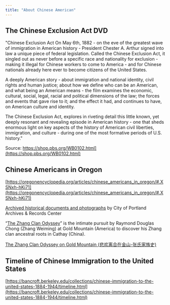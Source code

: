 ```yaml
---
title: "About Chinese American"
---
```


## The Chinese Exclusion Act DVD

"Chinese Exclusion Act On May 6th, 1882 - on the eve of the greatest wave of immigration in American history - President Chester A. Arthur signed into law a unique piece of federal legislation. Called the Chinese Exclusion Act, it singled out as never before a specific race and nationality for exclusion - making it illegal for Chinese workers to come to America - and for Chinese nationals already here ever to become citizens of the United States.

A deeply American story - about immigration and national identity, civil rights and human justice; about how we define who can be an American, and what being an American means - the film examines the economic, cultural, social, legal, racial and political dimensions of the law; the forces and events that gave rise to it; and the effect it had, and continues to have, on American culture and identity.

The Chinese Exclusion Act, explores in riveting detail this little known, yet deeply resonant and revealing episode in American history - one that sheds enormous light on key aspects of the history of American civil liberties, immigration, and culture - during one of the most formative periods of U.S. history."

Source: https://shop.pbs.org/WB0102.html](https://shop.pbs.org/WB0102.html)

## Chinese Americans in Oregon

[https://oregonencyclopedia.org/articles/chinese_americans_in_oregon/#.XSNxh-hKi71](https://oregonencyclopedia.org/articles/chinese_americans_in_oregon/#.XSNxh-hKi71)

[Archived historical documents and photographs](https://efiles.portlandoregon.gov/Record?q=recAnyWord%3Achinese&sortBy=recCreatedOn&pagesize=100&filter=electronic ) by City of Portland Archives & Records Center

“[The Zhang Clan Odyssey](https://www.mychinaroots.com/samples/zhang-odyssey/#1)” is the intimate pursuit by Raymond Douglas Chong (Zhang Weiming) at Gold Mountain (America) to discover his Zhang clan ancestral roots in Cathay (China).

[The Zhang Clan Odyssey on Gold Mountain (悲欢离合在金山-张氏家族史)](https://onedrive.live.com/?authkey=%21AJ1sHeq3yoh%2DijA&cid=A368ED90C002B794&id=A368ED90C002B794%216357&parId=A368ED90C002B794%216356&o=OneUp)

## Timeline of Chinese Immigration to the United States

[https://bancroft.berkeley.edu/collections/chinese-immigration-to-the-united-states-1884-1944/timeline.html](https://bancroft.berkeley.edu/collections/chinese-immigration-to-the-united-states-1884-1944/timeline.html)
